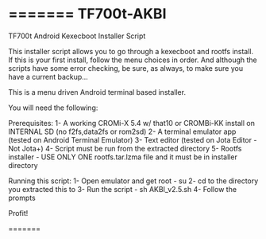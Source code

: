 
=======
TF700t-AKBI
===========

TF700t Android Kexecboot Installer Script

This installer script allows you to go through a kexecboot and
rootfs install. If this is your first install, follow the menu
choices in order. And although the scripts have some error
checking, be sure, as always, to make sure you have a current backup... 

This is a menu driven Android terminal based installer. 

You will need the following:

Prerequisites:
1- A working CROMi-X 5.4 w/ that10 or CROMBi-KK install
 on INTERNAL SD (no f2fs,data2fs or rom2sd)
2- A terminal emulator app (tested on Android Terminal Emulator)
3- Text editor (tested on Jota Editor - Not Jota+)
4- Script must be run from the extracted directory
5- Rootfs installer - USE ONLY ONE rootfs.tar.lzma file and
 it must be in installer directory

Running this script:
1- Open emulator and get root - su
2- cd to the directory you extracted this to
3- Run the script - sh AKBI_v2.5.sh
4- Follow the prompts

Profit!

=======

